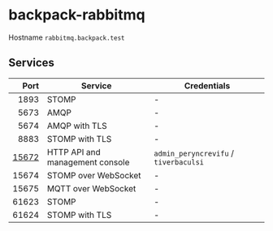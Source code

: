 # backpack-rabbitmq

Hostname `rabbitmq.backpack.test`

## Services

| Port | Service | Credentials
| ---: | ------- | -----------
| 1893 | STOMP | -
| 5673 | AMQP | -
| 5674 | AMQP with TLS | -
| 8883 | STOMP with TLS | -
| [15672](http://rabbitmq.backpack.test:15672) | HTTP API and management console | `admin_peryncrevifu` / `tiverbaculsi`
| 15674 | STOMP over WebSocket | -
| 15675 | MQTT over WebSocket | -
| 61623 | STOMP | -
| 61624 | STOMP with TLS | -
